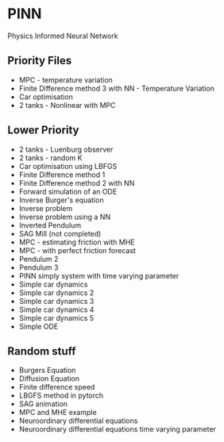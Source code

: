 # PINN
 Physics Informed Neural Network

## Priority Files

 - MPC - temperature variation 
 - Finite Difference method 3 with NN - Temperature Variation
 - Car optimisation
 - 2 tanks - Nonlinear with MPC

## Lower Priority

 - 2 tanks - Luenburg observer
 - 2 tanks - random K
 - Car optimisation using LBFGS
 - Finite Difference method 1
 - Finite Difference method 2 with NN
 - Forward simulation of an ODE
 - Inverse Burger's equation
 - Inverse problem
 - Inverse problem using a NN
 - Inverted Pendulum
 - SAG Mill (not completed)
 - MPC - estimating friction with MHE
 - MPC - with perfect friction forecast
 - Pendulum 2
 - Pendulum 3
 - PINN simply system with time varying parameter
 - Simple car dynamics
 - Simple car dynamics 2
 - Simple car dynamics 3
 - Simple car dynamics 4
 - Simple car dynamics 5
 - Simple ODE

## Random stuff
 - Burgers Equation
 - Diffusion Equation
 - Finite difference speed
 - LBGFS method in pytorch
 - SAG animation
 - MPC and MHE example
 - Neuroordinary differential equations
 - Neuroordinary differential equations time varying parameter
